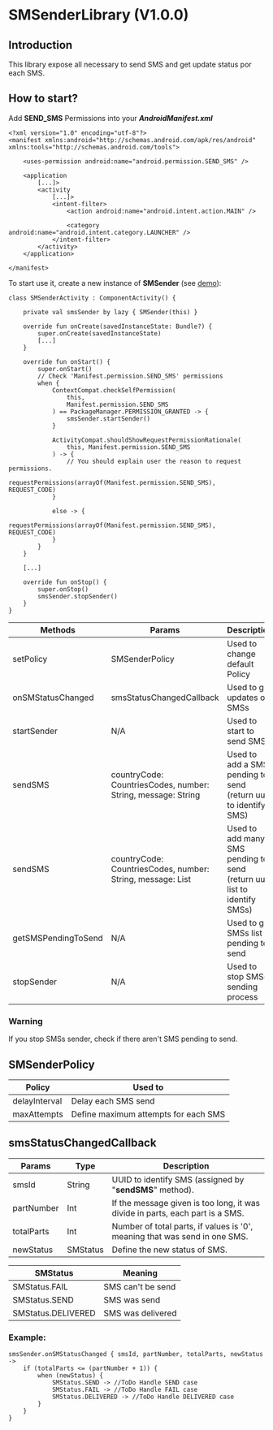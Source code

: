 # SMSenderLibrary (V1.0.0)

## Introduction
This library expose all necessary to send SMS and get update status por each SMS.

## How to start?
Add __SEND_SMS__ Permissions into your __*AndroidManifest.xml*__
```
<?xml version="1.0" encoding="utf-8"?>
<manifest xmlns:android="http://schemas.android.com/apk/res/android"
xmlns:tools="http://schemas.android.com/tools">

    <uses-permission android:name="android.permission.SEND_SMS" />

    <application
        [...]>
        <activity
            [...]>
            <intent-filter>
                <action android:name="android.intent.action.MAIN" />

                <category android:name="android.intent.category.LAUNCHER" />
            </intent-filter>
        </activity>
    </application>

</manifest>
```

To start use it, create a new instance of __SMSender__ (see [demo](https://github.com/AguilasBuildingCode/SMSenderLibrary/blob/main/app/src/main/java/com/apisap/smsenderlibrary/MainActivity.kt)):
```
class SMSenderActivity : ComponentActivity() {

    private val smsSender by lazy { SMSender(this) }
    
    override fun onCreate(savedInstanceState: Bundle?) {
        super.onCreate(savedInstanceState)
        [...]
    }
    
    override fun onStart() {
        super.onStart()
        // Check 'Manifest.permission.SEND_SMS' permissions
        when {
            ContextCompat.checkSelfPermission(
                this,
                Manifest.permission.SEND_SMS
            ) == PackageManager.PERMISSION_GRANTED -> {
                smsSender.startSender()
            }

            ActivityCompat.shouldShowRequestPermissionRationale(
                this, Manifest.permission.SEND_SMS
            ) -> {
                // You should explain user the reason to request permissions.
                requestPermissions(arrayOf(Manifest.permission.SEND_SMS), REQUEST_CODE)
            }

            else -> {
                requestPermissions(arrayOf(Manifest.permission.SEND_SMS), REQUEST_CODE)
            }
        }
    }
    
    [...]
    
    override fun onStop() {
        super.onStop()
        smsSender.stopSender()
    }
}
```

| Methods             | Params                                                             | Description                                                              |
|---------------------|--------------------------------------------------------------------|--------------------------------------------------------------------------|
| setPolicy           | SMSenderPolicy                                                     | Used to change default Policy                                            |
| onSMStatusChanged   | smsStatusChangedCallback                                           | Used to get updates of SMSs                                              |
| startSender         | N/A                                                                | Used to start to send SMSs                                               |
| sendSMS             | countryCode: CountriesCodes, number: String, message: String       | Used to add a SMS pending to send (return uuid to identify SMS)          |
| sendSMS             | countryCode: CountriesCodes, number: String, message: List<String> | Used to add many SMS pending to send (return uuid list to identify SMSs) |
| getSMSPendingToSend | N/A                                                                | Used to get SMSs list pending to send                                    |
| stopSender          | N/A                                                                | Used to stop SMSs sending process                                        |

### Warning
If you stop SMSs sender, check if there aren't SMS pending to send.

## SMSenderPolicy
| Policy        | Used to                              |
|---------------|--------------------------------------|
| delayInterval | Delay each SMS send                  |
| maxAttempts   | Define maximum attempts for each SMS |

## smsStatusChangedCallback
| Params     | Type     | Description                                                                   |
|------------|----------|-------------------------------------------------------------------------------|
| smsId      | String   | UUID to identify SMS (assigned by "__sendSMS__" method).                      |
| partNumber | Int      | If the message given is too long, it was divide in parts, each part is a SMS. |
| totalParts | Int      | Number of total parts, if values is '0', meaning that was send in one SMS.    |
| newStatus  | SMStatus | Define the new status of SMS.                                                 |

| SMStatus           | Meaning           |
|--------------------|-------------------|
| SMStatus.FAIL      | SMS can't be send |
| SMStatus.SEND      | SMS was send      |
| SMStatus.DELIVERED | SMS was delivered |

### Example:
```
smsSender.onSMStatusChanged { smsId, partNumber, totalParts, newStatus ->
    if (totalParts <= (partNumber + 1)) {
        when (newStatus) {
            SMStatus.SEND -> //ToDo Handle SEND case
            SMStatus.FAIL -> //ToDo Handle FAIL case
            SMStatus.DELIVERED -> //ToDo Handle DELIVERED case
        }
    }
}
```